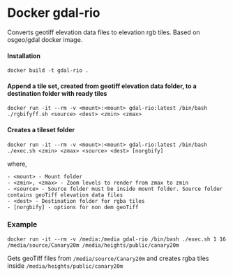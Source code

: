# Docker gdal-rio

Converts geotiff elevation data files to elevation rgb tiles. Based on osgeo/gdal docker image.


#### Installation

`docker build -t gdal-rio .`


#### Append a tile set, created from geotiff elevation data folder, to a destination folder with ready tiles
`docker run -it --rm -v <mount>:<mount> gdal-rio:latest /bin/bash ./rgbifyff.sh <source> <dest> <zmin> <zmax>`


#### Creates a tileset folder
`docker run -it --rm -v <mount>:<mount> gdal-rio:latest /bin/bash ./exec.sh <zmin> <zmax> <source> <dest> [norgbify]`

where,
  
	- <mount> - Mount folder
	- <zmin>, <zmax> - Zoom levels to render from zmax to zmin
	- <source> - Source folder must be inside mount folder. Source folder contains geoTiff elevation data files
	- <dest> - Destination folder for rgba tiles
	- [norgbify] - options for non dem geoTiff

### Example

`docker run -it --rm -v /media:/media gdal-rio /bin/bash ./exec.sh 1 16 /media/source/Canary20m /media/heights/public/canary20m`

Gets geoTiff files from `/media/source/Canary20m` and creates rgba tiles inside `/media/heights/public/canary20m`
